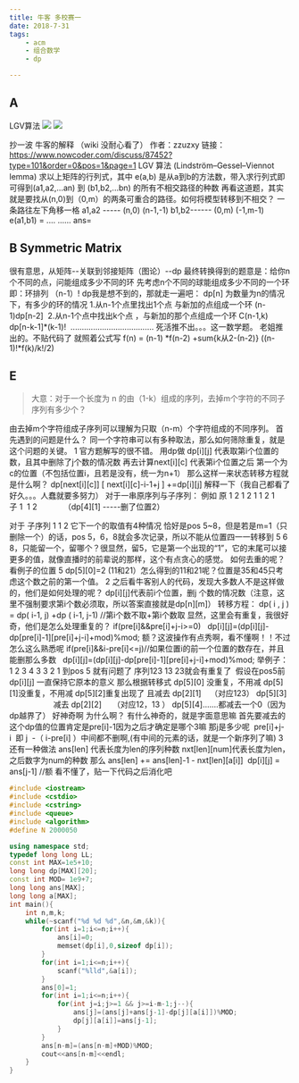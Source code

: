 ```yaml
---
title: 牛客 多校赛一
date: 2018-7-31 
tags:
    - acm
    - 组合数学
    - dp

---
```

## A 
LGV算法
![](1.jpg)
![](2.png)

<!--more-->

抄一波 牛客的解释 （wiki 没耐心看了）
作者：zzuzxy
链接：https://www.nowcoder.com/discuss/87452?type=101&order=0&pos=1&page=1
LGV 算法 (Lindström–Gessel–Viennot lemma)
求以上矩阵的行列式，其中 e(a,b) 是从a到b的方法数，带入求行列式即可得到(a1,a2,...an) 到 (b1,b2,...bn) 的所有不相交路径的种数
再看这道题，其实就是要找从(n,0)到（0,m）的两条可重合的路径。如何将模型转移到不相交？
一条路往左下角移一格
a1,a2 ----- (n,0) (n-1,-1)
b1,b2------ (0,m) (-1,m-1)
e(a1,b1) = ....
......
ans=

## B Symmetric Matrix
很有意思，从矩阵--关联到邻接矩阵（图论）--dp
最终转换得到的题意是：给你n个不同的点，问能组成多少不同的环
先考虑n个不同的球能组成多少不同的一个环 即：环排列 （n-1）!
dp我是想不到的，那就走一遍吧：
dp[n] 为数量为n的情况下，有多少的环的情况
1.从n-1个点里找出1个点 与新加的点组成一个环
(n-1)dp[n-2] 
2.从n-1个点中找出k个点 ，与新加的那个点组成一个环
C(n-1,k) dp[n-k-1]*(k-1)! 
.....................................
死活推不出。。。这一数学题。
老姐推出的。不贴代码了 就照着公式写
f(n) = (n-1) *f(n-2) +sum{k从2-(n-2)} ((n-1)!*f(k)/k!/2)

## E

>大意：对于一个长度为 n 的由（1-k）组成的序列，去掉m个字符的不同子序列有多少个？

由去掉m个字符组成子序列可以理解为只取（n-m）个字符组成的不同序列。
首先遇到的问题是什么？
同一个字符串可以有多种取法，那么如何筛除重复，就是这个问题的关键。
1
官方题解写的很不错。
用dp做
dp[i][j] 代表取第i个位置的数，且其中删除了j个数的情况数
再去计算next[i][c] 代表第i个位置之后 第一个为c的位置（不包括位置i，且若是没有，统一为n+1）
那么这样一来状态转移方程就是什么啊？
dp[next[i][c]] [ next[i][c]-i-1+j ] +=dp[i][j]
解释一下（我自己都看了好久。。。人蠢就要多努力）
对于一串原序列与子序列：
例如    原 1 2 1 2 1 1 2 1
        子 1  1 2            （dp[4][1] -----删了位置2）

对于 子序列 1 1 2 它下一个的取值有4种情况 恰好是pos 5~8，但是若是m=1（只删除一个）的话，pos 5，6，8就会多次记录，所以不能从位置四一一转移到 5 6 8，只能留一个，留哪个？很显然，留5，它是第一个出现的“1”，它的末尾可以接更多的值，就像直播时的前辈说的那样，这个有点贪心的感觉。
如何去重的呢？
看例子的位置 5 dp[5][0]=2 (11和21）怎么得到的11和21呢？位置是35和45只考虑这个数之前的第一个值。
2
之后看牛客别人的代码，发现大多数人不是这样做的，他们是如何处理的呢？
dp[i][j]代表前i个位置，删j 个数的情况数（注意，这里不强制要求第i个数必须取，所以答案直接就是dp[n][m]）
转移方程：
dp( i , j ) = dp( i-1, j) +dp ( i-1, j-1) //第i个数不取+第i个数取
显然，这里会有重复，我很好奇，他们是怎么处理重复的？
if(pre[i]&&pre[i]+j-i>=0)
  dp[i][j]=(dp[i][j]-dp[pre[i]-1][pre[i]+j-i]+mod)%mod;
额？这波操作有点秀啊，看不懂啊！！不过怎么这么熟悉呢
if(pre[i]&&i-pre[i]<=j)//如果位置i的前一个位置的数存在，并且能删那么多数
  dp[i][j]=(dp[i][j]-dp[pre[i]-1][pre[i]+j-i]+mod)%mod;
举例子：
1 2 3 4 3 3 2 1
到pos 5 就有问题了 序列123 13 23就会有重复了 
假设在pos5前dp[i][j] 一直保持它原本的意义 那么根据转移式
dp[5][0] 没重复，不用减
dp[5][1]没重复，不用减
dp[5][2]重复出现了 且减去 dp[2][1]    （对应123）
dp[5][3]                      减去 dp[2][2]     （对应12，13 ）
dp[5][4].......都减去一个0（因为dp越界了）
好神奇啊 为什么啊？
有什么神奇的，就是字面意思嘛
首先要减去的这个dp值的位置肯定是pre[i]-1因为之后才确定是哪个3嘛
那j是多少呢  pre[i]+j-i  即 j  -（ i-pre[i] ）中间都不删啊,(有中间的元素的话，就是一个新序列了嘛)
3
还有一种做法
ans[len] 代表长度为len的序列种数
nxt[len][num]代表长度为len，之后数字为num的种数
那么 ans[len] += ans[len]-1 - nxt[len][a[i]] 
dp[i][j] = ans[j-1]
//额 看不懂了，贴一下代码之后消化吧
```c++
#include <iostream>
#include <cstdio>
#include <cstring>
#include <queue>
#include <algorithm>
#define N 2000050

using namespace std;
typedef long long LL;
const int MAX=1e5+10;
long long dp[MAX][20];
const int MOD= 1e9+7;
long long ans[MAX];
long long a[MAX];
int main(){
    int n,m,k;
    while(~scanf("%d %d %d",&n,&m,&k)){
        for(int i=1;i<=n;i++){
            ans[i]=0;
            memset(dp[i],0,sizeof dp[i]);
        }
        for(int i=1;i<=n;i++){
            scanf("%lld",&a[i]);
        }
        ans[0]=1;
        for(int i=1;i<=n;i++){
            for(int j=i;j>=1 && j>=i-m-1;j--){
                ans[j]=(ans[j]+ans[j-1]-dp[j][a[i]])%MOD;
                dp[j][a[i]]=ans[j-1];
            }
        }
        ans[n-m]=(ans[n-m]+MOD)%MOD;
        cout<<ans[n-m]<<endl;
    }
}
```
